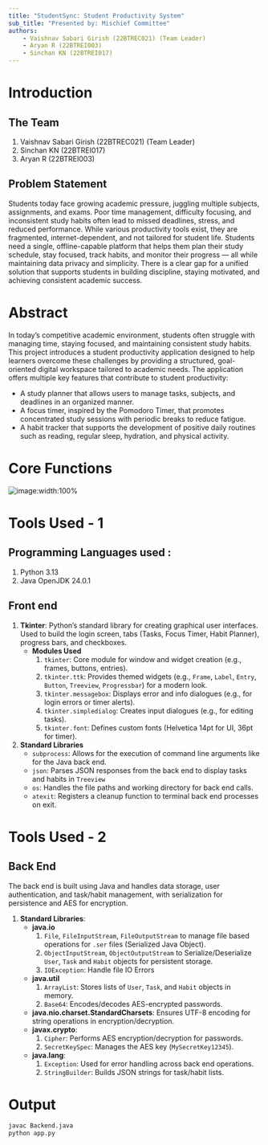 ```yaml
---
title: "StudentSync: Student Productivity System"
sub_title: "Presented by: Mischief Committee"
authors:
    - Vaishnav Sabari Girish (22BTREC021) (Team Leader)
    - Aryan R (22BTREI003)
    - Sinchan KN (22BTREI017)
---
```


# Introduction

## The Team 

1. Vaishnav Sabari Girish (22BTREC021) (Team Leader)
2. Sinchan KN (22BTREI017)
3. Aryan R (22BTREI003)

## Problem Statement

Students today face growing academic pressure, juggling multiple subjects, assignments, and exams.
Poor time management, difficulty focusing, and inconsistent study habits often lead to missed
deadlines, stress, and reduced performance.
While various productivity tools exist, they are fragmented, internet-dependent, and not tailored for
student life. Students need a single, offline-capable platform that helps them plan their study
schedule, stay focused, track habits, and monitor their progress — all while maintaining data privacy
and simplicity.
There is a clear gap for a unified solution that supports students in building discipline, staying
motivated, and achieving consistent academic success.


<!--end_slide-->

# Abstract 

In today’s competitive academic environment, students often struggle with managing time, staying
focused, and maintaining consistent study habits. This project introduces a student productivity
application designed to help learners overcome these challenges by providing a structured,
goal-oriented digital workspace tailored to academic needs.
The application offers multiple key features that contribute to student productivity:

- A study planner that allows users to manage tasks, subjects, and deadlines in an organized
manner.
- A focus timer, inspired by the Pomodoro Timer, that promotes concentrated study
sessions with periodic breaks to reduce fatigue.
- A habit tracker that supports the development of positive daily routines such as reading,
regular sleep, hydration, and physical activity.

<!--end_slide-->

# Core Functions 

![image:width:100%](/home/vaishnav/Untitled.jpg)

<!--end_slide-->

# Tools Used - 1

## Programming Languages used :

1. Python 3.13
2. Java OpenJDK 24.0.1 

## Front end 

1. **Tkinter**: Python’s standard library for creating graphical user interfaces. Used to build the login screen, tabs (Tasks, Focus Timer, Habit Planner), progress bars, and checkboxes.
    - **Modules Used**
        1. `tkinter`: Core module for window and widget creation (e.g., frames, buttons, entries).
        2. `tkinter.ttk`: Provides themed widgets (e.g., `Frame`, `Label`, `Entry`, `Button`, `Treeview`, `Progressbar`) for a modern look.
        3. `tkinter.messagebox`: Displays error and info dialogues (e.g., for login errors or timer alerts).
        4. `tkinter.simpledialog`: Creates input dialogues (e.g., for editing tasks).
        5. `tkinter.font`: Defines custom fonts (Helvetica 14pt for UI, 36pt for timer).
2. **Standard Libraries**
    - `subprocess`: Allows for the execution of command line arguments like for the Java back end.
    - `json`: Parses JSON responses from the back end to display tasks and habits in `Treeview`
    - `os`: Handles the file paths and working directory for back end calls.
    - `atexit`: Registers a cleanup function to terminal back end processes on exit.

<!--end_slide-->

# Tools Used - 2

## Back End 

The back end is built using Java and handles data storage, user authentication, and task/habit management, with serialization for persistence and AES for encryption.

1. **Standard Libraries**:
    - **java.io**
        1. `File`, `FileInputStream`, `FileOutputStream` to manage file based operations for `.ser` files (Serialized Java Object).
        2. `ObjectInputStream`, `ObjectOutputStream` to Serialize/Deserialize `User`, `Task` and `Habit` objects for persistent storage. 
        3. `IOException`: Handle file IO Errors 
    - **java.util**
        1. `ArrayList`: Stores lists of `User`, `Task`, and `Habit` objects in memory.
        2. `Base64`: Encodes/decodes AES-encrypted passwords.
    - **java.nio.charset.StandardCharsets**: Ensures UTF-8 encoding for string operations in encryption/decryption.
    - **javax.crypto**:
        1. `Cipher`: Performs AES encryption/decryption for passwords.
        2. `SecretKeySpec`: Manages the AES key (`MySecretKey12345`).
    - **java.lang**:
        1. `Exception`: Used for error handling across back end operations.
        2. `StringBuilder`: Builds JSON strings for task/habit lists.

<!--end_slide-->

# Output 

```bash +exec
javac Backend.java
python app.py
```
